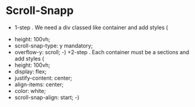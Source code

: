 # Scroll-Snapp

+ 1-step . We need a div classed like container and add styles (
-  height: 100vh;
-  scroll-snap-type: y mandatory;
-  overflow-y: scroll;
-) 
+2-step . Each container must be a sections and add styles (
 - height: 100vh;
 - display: flex;
 - justify-content: center;
 - align-items: center;
 - color: white;
 - scroll-snap-align: start;
-)
